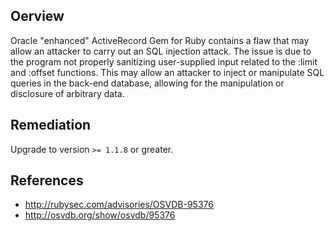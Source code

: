 ## Oerview
Oracle "enhanced" ActiveRecord Gem for Ruby contains a flaw that may allow an
attacker to carry out an SQL injection attack. The issue is due to the
program not properly sanitizing user-supplied input related to the :limit and
:offset functions. This may allow an attacker to inject or manipulate SQL
queries in the back-end database, allowing for the manipulation or disclosure
of arbitrary data.


## Remediation
Upgrade to version `>= 1.1.8` or greater.

## References
- http://rubysec.com/advisories/OSVDB-95376
- http://osvdb.org/show/osvdb/95376
